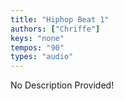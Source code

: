 ```yaml
---
title: "Hiphop Beat 1"
authors: ["Chriffe"]
keys: "none"
tempos: "90"
types: "audio"
---
```


<!-- TODO: Add a description here -->
No Description Provided!
